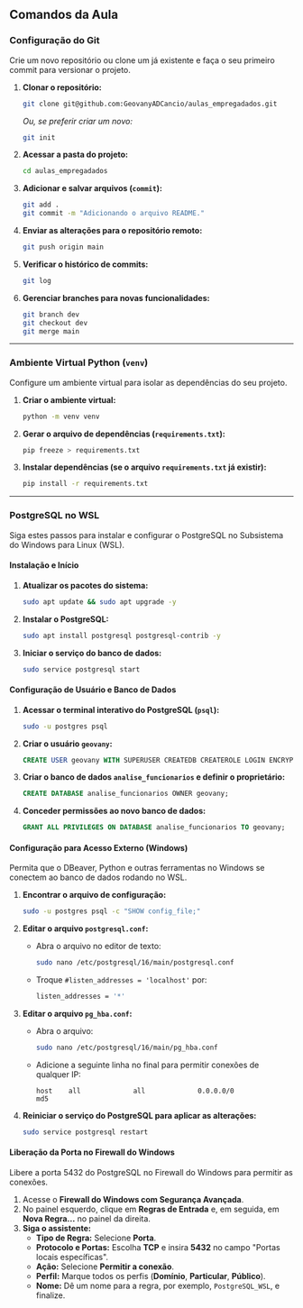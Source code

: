 ## **Comandos da Aula**

### **Configuração do Git**

Crie um novo repositório ou clone um já existente e faça o seu primeiro commit para versionar o projeto.

1.  **Clonar o repositório:**
    ```bash
    git clone git@github.com:GeovanyADCancio/aulas_empregadados.git
    ```
    *Ou, se preferir criar um novo:*
    ```bash
    git init
    ```

2.  **Acessar a pasta do projeto:**
    ```bash
    cd aulas_empregadados
    ```

3.  **Adicionar e salvar arquivos (`commit`):**
    ```bash
    git add .
    git commit -m "Adicionando o arquivo README."
    ```

4.  **Enviar as alterações para o repositório remoto:**
    ```bash
    git push origin main
    ```

5.  **Verificar o histórico de commits:**
    ```bash
    git log
    ```

6.  **Gerenciar branches para novas funcionalidades:**
    ```bash
    git branch dev
    git checkout dev
    git merge main
    ```

---

### **Ambiente Virtual Python (`venv`)**

Configure um ambiente virtual para isolar as dependências do seu projeto.

1.  **Criar o ambiente virtual:**
    ```bash
    python -m venv venv
    ```

2.  **Gerar o arquivo de dependências (`requirements.txt`):**
    ```bash
    pip freeze > requirements.txt
    ```

3.  **Instalar dependências (se o arquivo `requirements.txt` já existir):**
    ```bash
    pip install -r requirements.txt
    ```

---

### **PostgreSQL no WSL**

Siga estes passos para instalar e configurar o PostgreSQL no Subsistema do Windows para Linux (WSL).

#### **Instalação e Início**

1.  **Atualizar os pacotes do sistema:**
    ```bash
    sudo apt update && sudo apt upgrade -y
    ```

2.  **Instalar o PostgreSQL:**
    ```bash
    sudo apt install postgresql postgresql-contrib -y
    ```

3.  **Iniciar o serviço do banco de dados:**
    ```bash
    sudo service postgresql start
    ```

#### **Configuração de Usuário e Banco de Dados**

1.  **Acessar o terminal interativo do PostgreSQL (`psql`):**
    ```bash
    sudo -u postgres psql
    ```

2.  **Criar o usuário `geovany`:**
    ```sql
    CREATE USER geovany WITH SUPERUSER CREATEDB CREATEROLE LOGIN ENCRYPTED PASSWORD '123456789';
    ```

3.  **Criar o banco de dados `analise_funcionarios` e definir o proprietário:**
    ```sql
    CREATE DATABASE analise_funcionarios OWNER geovany;
    ```

4.  **Conceder permissões ao novo banco de dados:**
    ```sql
    GRANT ALL PRIVILEGES ON DATABASE analise_funcionarios TO geovany;
    ```

#### **Configuração para Acesso Externo (Windows)**

Permita que o DBeaver, Python e outras ferramentas no Windows se conectem ao banco de dados rodando no WSL.

1.  **Encontrar o arquivo de configuração:**
    ```bash
    sudo -u postgres psql -c "SHOW config_file;"
    ```

2.  **Editar o arquivo `postgresql.conf`:**
    * Abra o arquivo no editor de texto:
        ```bash
        sudo nano /etc/postgresql/16/main/postgresql.conf
        ```
    * Troque `#listen_addresses = 'localhost'` por:
        ```bash
        listen_addresses = '*'
        ```

3.  **Editar o arquivo `pg_hba.conf`:**
    * Abra o arquivo:
        ```bash
        sudo nano /etc/postgresql/16/main/pg_hba.conf
        ```
    * Adicione a seguinte linha no final para permitir conexões de qualquer IP:
        ```
        host    all             all             0.0.0.0/0                 md5
        ```

4.  **Reiniciar o serviço do PostgreSQL para aplicar as alterações:**
    ```bash
    sudo service postgresql restart
    ```

#### **Liberação da Porta no Firewall do Windows**

Libere a porta 5432 do PostgreSQL no Firewall do Windows para permitir as conexões.

1.  Acesse o **Firewall do Windows com Segurança Avançada**.
2.  No painel esquerdo, clique em **Regras de Entrada** e, em seguida, em **Nova Regra...** no painel da direita.
3.  **Siga o assistente:**
    * **Tipo de Regra:** Selecione **Porta**.
    * **Protocolo e Portas:** Escolha **TCP** e insira **5432** no campo "Portas locais específicas".
    * **Ação:** Selecione **Permitir a conexão**.
    * **Perfil:** Marque todos os perfis (**Domínio**, **Particular**, **Público**).
    * **Nome:** Dê um nome para a regra, por exemplo, `PostgreSQL_WSL`, e finalize.